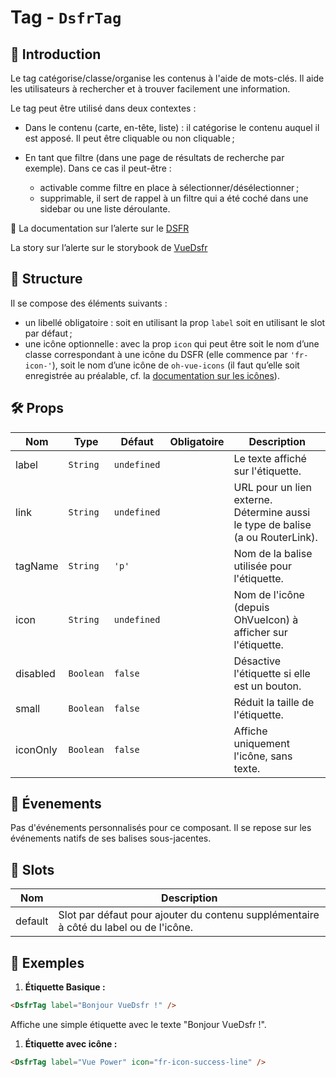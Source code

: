 # Tag - `DsfrTag`

## 🌟 Introduction

Le tag catégorise/classe/organise les contenus à l'aide de mots-clés. Il aide les utilisateurs à rechercher et à trouver facilement une information.

Le tag peut être utilisé dans deux contextes :

- Dans le contenu (carte, en-tête, liste) : il catégorise le contenu auquel il est apposé. Il peut être cliquable ou non cliquable ;

- En tant que filtre (dans une page de résultats de recherche par exemple). Dans ce cas il peut-être :

  - activable comme filtre en place à sélectionner/désélectionner ;
  - supprimable, il sert de rappel à un filtre qui a été coché dans une sidebar ou une liste déroulante.

🏅 La documentation sur l’alerte sur le [DSFR](https://www.systeme-de-design.gouv.fr/elements-d-interface/composants/tag)

<VIcon name="vi-file-type-storybook" /> La story sur l’alerte sur le storybook de [VueDsfr](https://storybook.vue-ds.fr/?path=/docs/composants-dsfrtags--docs)

## 📐 Structure

Il se compose des éléments suivants :

- un libellé obligatoire : soit en utilisant la prop `label` soit en utilisant le slot par défaut ;
- une icône optionnelle : avec la prop `icon` qui peut être soit le nom d’une classe correspondant à une icône du DSFR (elle commence par `'fr-icon-'`), soit le nom d’une icône de `oh-vue-icons` (il faut qu’elle soit enregistrée au préalable, cf. la [documentation sur les icônes](/guide/icones)).

## 🛠️ Props

| Nom       | Type      | Défaut    | Obligatoire | Description                                              |
|-----------|-----------|-----------|-------------|----------------------------------------------------------|
| label     | `String`  | `undefined` |             | Le texte affiché sur l'étiquette.                        |
| link      | `String`  | `undefined` |             | URL pour un lien externe. Détermine aussi le type de balise (a ou RouterLink). |
| tagName   | `String`  | `'p'`       |             | Nom de la balise utilisée pour l'étiquette.              |
| icon      | `String`  | `undefined` |             | Nom de l'icône (depuis OhVueIcon) à afficher sur l'étiquette. |
| disabled  | `Boolean` | `false`     |             | Désactive l'étiquette si elle est un bouton.             |
| small     | `Boolean` | `false`     |             | Réduit la taille de l'étiquette.                         |
| iconOnly  | `Boolean` | `false`     |             | Affiche uniquement l'icône, sans texte.                  |

## 📡 Évenements

Pas d'événements personnalisés pour ce composant. Il se repose sur les événements natifs de ses balises sous-jacentes.

## 🧩 Slots

| Nom       | Description                                              |
|-----------|----------------------------------------------------------|
| default   | Slot par défaut pour ajouter du contenu supplémentaire à côté du label ou de l'icône. |

## 📝 Exemples

1. **Étiquette Basique :**

```html
<DsfrTag label="Bonjour VueDsfr !" />
```

Affiche une simple étiquette avec le texte "Bonjour VueDsfr !".

1. **Étiquette avec icône :**

```html
<DsfrTag label="Vue Power" icon="fr-icon-success-line" />
```

